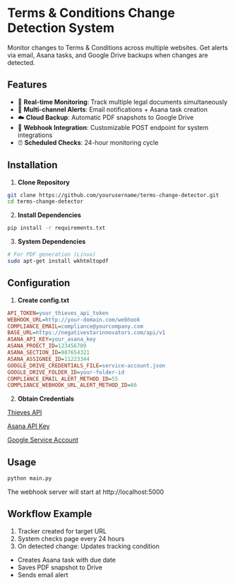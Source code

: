 # Terms & Conditions Change Detection System

Monitor changes to Terms & Conditions across multiple websites. Get alerts via email, Asana tasks, and Google Drive backups when changes are detected.

## Features

- 🚨 **Real-time Monitoring**: Track multiple legal documents simultaneously
- 📨 **Multi-channel Alerts**: Email notifications + Asana task creation
- ☁️ **Cloud Backup**: Automatic PDF snapshots to Google Drive
- 🤖 **Webhook Integration**: Customizable POST endpoint for system integrations
- ⏰ **Scheduled Checks**: 24-hour monitoring cycle

## Installation

1. **Clone Repository**
```bash
git clone https://github.com/yourusername/terms-change-detector.git
cd terms-change-detector
```
2. **Install Dependencies**
```bash
pip install -r requirements.txt
```
3. **System Dependencies**
```bash
# For PDF generation (Linux)
sudo apt-get install wkhtmltopdf
```

## Configuration

1. **Create config.txt**
```ini
API_TOKEN=your_thieves_api_token
WEBHOOK_URL=http://your-domain.com/webhook
COMPLIANCE_EMAIL=compliance@yourcompany.com
BASE_URL=https://negativestarinnovators.com/api/v1
ASANA_API_KEY=your_asana_key
ASANA_PROECT_ID=123456789
ASANA_SECTION_ID=987654321
ASANA_ASSIGNEE_ID=11223344
GOOGLE_DRIVE_CREDENTIALS_FILE=service-account.json
GOOGLE_DRIVE_FOLDER_ID=your-folder-id
COMPLIANCE_EMAIL_ALERT_METHOD_ID=55
COMPLIANCE_WEBHOOK_URL_ALERT_METHOD_ID=66
```
2. **Obtain Credentials**

[Thieves API](https://negativestarinnovators.com/documentation/rest_api.html)

[Asana API Key](https://developers.asana.com/docs)

[Google Service Account](https://cloud.google.com/iam/docs/service-accounts)


## Usage
```bash
python main.py
```

The webhook server will start at http://localhost:5000

## Workflow Example
1. Tracker created for target URL
2. System checks page every 24 hours
3. On detected change:
Updates tracking condition
*   Creates Asana task with due date
*   Saves PDF snapshot to Drive
*   Sends email alert
